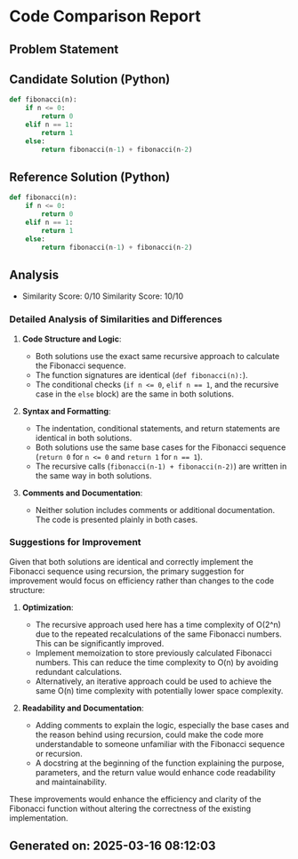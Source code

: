 # Code Comparison Report

## Problem Statement

## Candidate Solution (Python)
```Python
def fibonacci(n):
    if n <= 0:
        return 0
    elif n == 1:
        return 1
    else:
        return fibonacci(n-1) + fibonacci(n-2)
```

## Reference Solution (Python)
```Python
def fibonacci(n):
    if n <= 0:
        return 0
    elif n == 1:
        return 1
    else:
        return fibonacci(n-1) + fibonacci(n-2)
```

## Analysis
- Similarity Score: 0/10
Similarity Score: 10/10

### Detailed Analysis of Similarities and Differences

1. **Code Structure and Logic**:
   - Both solutions use the exact same recursive approach to calculate the Fibonacci sequence.
   - The function signatures are identical (`def fibonacci(n):`).
   - The conditional checks (`if n <= 0`, `elif n == 1`, and the recursive case in the `else` block) are the same in both solutions.

2. **Syntax and Formatting**:
   - The indentation, conditional statements, and return statements are identical in both solutions.
   - Both solutions use the same base cases for the Fibonacci sequence (`return 0` for `n <= 0` and `return 1` for `n == 1`).
   - The recursive calls (`fibonacci(n-1) + fibonacci(n-2)`) are written in the same way in both solutions.

3. **Comments and Documentation**:
   - Neither solution includes comments or additional documentation. The code is presented plainly in both cases.

### Suggestions for Improvement

Given that both solutions are identical and correctly implement the Fibonacci sequence using recursion, the primary suggestion for improvement would focus on efficiency rather than changes to the code structure:

1. **Optimization**:
   - The recursive approach used here has a time complexity of O(2^n) due to the repeated recalculations of the same Fibonacci numbers. This can be significantly improved.
   - Implement memoization to store previously calculated Fibonacci numbers. This can reduce the time complexity to O(n) by avoiding redundant calculations.
   - Alternatively, an iterative approach could be used to achieve the same O(n) time complexity with potentially lower space complexity.

2. **Readability and Documentation**:
   - Adding comments to explain the logic, especially the base cases and the reason behind using recursion, could make the code more understandable to someone unfamiliar with the Fibonacci sequence or recursion.
   - A docstring at the beginning of the function explaining the purpose, parameters, and the return value would enhance code readability and maintainability.

These improvements would enhance the efficiency and clarity of the Fibonacci function without altering the correctness of the existing implementation.

## Generated on: 2025-03-16 08:12:03
